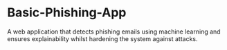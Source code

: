 # Basic-Phishing-App
A web application that detects phishing emails using machine learning and ensures explainability whilst hardening the system against attacks.
